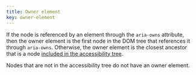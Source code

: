 ```yaml
---
title: Owner element
key: owner-element
---
```



If the node is referenced by an element through the `aria-owns` attribute, then the owner element is the first node in the DOM tree that references it through `aria-owns`.
Otherwise, the owner element is the closest ancestor that is a node [included in the accessibility tree](#included-in-the-accessibility-tree).

Nodes that are not in the accessibility tree do not have an owner element.
